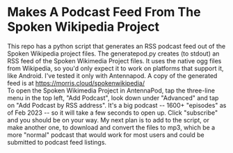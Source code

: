 # Makes A Podcast Feed From The Spoken Wikipedia Project 
This repo has a python script that generates an RSS podcast feed out of the Spoken Wikipedia project files. The generatepod.py creates (to stdout) an RSS feed of the Spoken Wikimedia Project files. It uses the native ogg files from Wikipedia, so you'd only expect it to work on platforms that support it, like Android. I've tested it only with Antennapod. 
A copy of the generated feed is at https://morris.cloud/spokenwikipedia/  
To open the Spoken Wikimedia Project in AntennaPod, tap the three-line menu in the top left, "Add Podcast", look down under "Advanced" and tap on "Add Podcast by RSS address". It's a big podcast -- 1600+ "episodes" as of Feb 2023 -- so it will take a few seconds to open up. Click "subscribe" and you should be on your way. 
My next plan is to add to the script, or make another one, to download and convert the files to mp3, which be a more "normal" podcast that would work for most users and could be submitted to podcast feed listings. 
